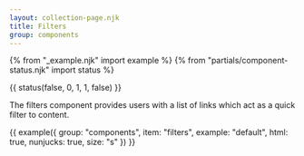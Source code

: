 ```yaml
---
layout: collection-page.njk
title: Filters
group: components
---
```


{% from "_example.njk" import example %}
{% from "partials/component-status.njk" import status %}

{{ status(false, 0, 1, 1, false) }}

The filters component provides users with a list of links which act as a quick filter to content.

{{ example({ group: "components", item: "filters", example: "default", html: true, nunjucks: true, size: "s" }) }}
